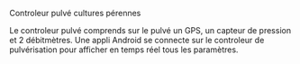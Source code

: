 Controleur pulvé cultures pérennes

Le controleur pulvé comprends sur le pulvé un GPS, un capteur de pression et 2 débitmètres.
Une appli Android se connecte sur le controleur de pulvérisation pour afficher en temps réel tous les paramètres.
